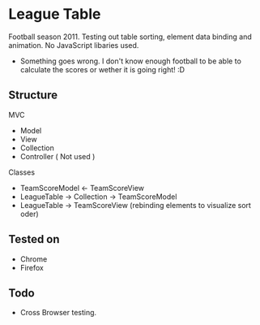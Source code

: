 # League Table

Football season 2011. Testing out table sorting, element data binding and animation. No JavaScript libaries used.

 * Something goes wrong. I don't know enough football to be able to calculate the scores or wether it is going right! :D

## Structure

MVC

 * Model
 * View
 * Collection
 * Controller ( Not used )

Classes

 * TeamScoreModel <- TeamScoreView
 * LeagueTable -> Collection -> TeamScoreModel
 * LeagueTable -> TeamScoreView (rebinding elements to visualize sort oder)

## Tested on

 * Chrome
 * Firefox

## Todo

 * Cross Browser testing.
